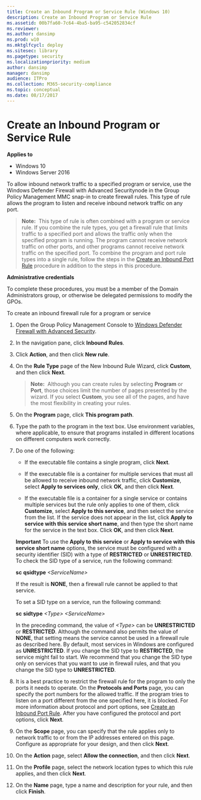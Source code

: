 ```yaml
---
title: Create an Inbound Program or Service Rule (Windows 10)
description: Create an Inbound Program or Service Rule
ms.assetid: 00b7fa60-7c64-4ba5-ba95-c542052834cf
ms.reviewer:
ms.author: dansimp
ms.prod: w10
ms.mktglfcycl: deploy
ms.sitesec: library
ms.pagetype: security
ms.localizationpriority: medium
author: dansimp
manager: dansimp
audience: ITPro
ms.collection: M365-security-compliance
ms.topic: conceptual
ms.date: 08/17/2017
---
```


# Create an Inbound Program or Service Rule

**Applies to**
-   Windows 10
-   Windows Server 2016

To allow inbound network traffic to a specified program or service, use the Windows Defender Firewall with Advanced Securitynode in the Group Policy Management MMC snap-in to create firewall rules. This type of rule allows the program to listen and receive inbound network traffic on any port.

>**Note:**  This type of rule is often combined with a program or service rule. If you combine the rule types, you get a firewall rule that limits traffic to a specified port and allows the traffic only when the specified program is running. The program cannot receive network traffic on other ports, and other programs cannot receive network traffic on the specified port. To combine the program and port rule types into a single rule, follow the steps in the [Create an Inbound Port Rule](create-an-inbound-port-rule.md) procedure in addition to the steps in this procedure.

**Administrative credentials**

To complete these procedures, you must be a member of the Domain Administrators group, or otherwise be delegated permissions to modify the GPOs.

To create an inbound firewall rule for a program or service

1. Open the Group Policy Management Console to [Windows Defender Firewall with Advanced Security](open-the-group-policy-management-console-to-windows-firewall-with-advanced-security.md).

2.  In the navigation pane, click **Inbound Rules**.

3.  Click **Action**, and then click **New rule**.

4.  On the **Rule Type** page of the New Inbound Rule Wizard, click **Custom**, and then click **Next**.

    >**Note:**  Although you can create rules by selecting **Program** or **Port**, those choices limit the number of pages presented by the wizard. If you select **Custom**, you see all of the pages, and have the most flexibility in creating your rules.

5.  On the **Program** page, click **This program path**.

6.  Type the path to the program in the text box. Use environment variables, where applicable, to ensure that programs installed in different locations on different computers work correctly.

7.  Do one of the following:

    -   If the executable file contains a single program, click **Next**.

    -   If the executable file is a container for multiple services that must all be allowed to receive inbound network traffic, click **Customize**, select **Apply to services only**, click **OK**, and then click **Next**.

    -   If the executable file is a container for a single service or contains multiple services but the rule only applies to one of them, click **Customize**, select **Apply to this service**, and then select the service from the list. If the service does not appear in the list, click **Apply to service with this service short name**, and then type the short name for the service in the text box. Click **OK**, and then click **Next**.

    **Important**
    To use the **Apply to this service** or **Apply to service with this service short name** options, the service must be configured with a security identifier (SID) with a type of **RESTRICTED** or **UNRESTRICTED**. To check the SID type of a service, run the following command:

    **sc** **qsidtype** *&lt;ServiceName&gt;*

    If the result is **NONE**, then a firewall rule cannot be applied to that service.

    To set a SID type on a service, run the following command:

    **sc** **sidtype** *&lt;Type&gt; &lt;ServiceName&gt;*

    In the preceding command, the value of *&lt;Type&gt;* can be **UNRESTRICTED** or **RESTRICTED**. Although the command also permits the value of **NONE**, that setting means the service cannot be used in a firewall rule as described here. By default, most services in Windows are configured as **UNRESTRICTED**. If you change the SID type to **RESTRICTED**, the service might fail to start. We recommend that you change the SID type only on services that you want to use in firewall rules, and that you change the SID type to **UNRESTRICTED**.

8.  It is a best practice to restrict the firewall rule for the program to only the ports it needs to operate. On the **Protocols and Ports** page, you can specify the port numbers for the allowed traffic. If the program tries to listen on a port different from the one specified here, it is blocked. For more information about protocol and port options, see [Create an Inbound Port Rule](create-an-inbound-port-rule.md). After you have configured the protocol and port options, click **Next**.

9.  On the **Scope** page, you can specify that the rule applies only to network traffic to or from the IP addresses entered on this page. Configure as appropriate for your design, and then click **Next**.

10. On the **Action** page, select **Allow the connection**, and then click **Next**.

11. On the **Profile** page, select the network location types to which this rule applies, and then click **Next**.

12. On the **Name** page, type a name and description for your rule, and then click **Finish**.
